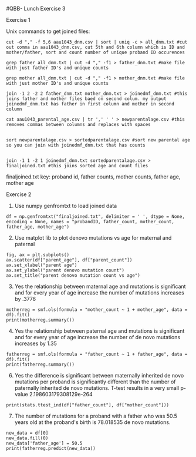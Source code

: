 #QBB- Lunch Exercise 3

Exercise 1

Unix commands to get joined files:
```
cut -d "," -f 5,6 aau1043_dnm.csv | sort | uniq -c > all_dnm.txt #cut out comma in aau1043_dnm.csv, cut 5th and 6th column which is ID and mother/father, sort and count number of unique proband ID occurences

grep father all_dnm.txt | cut -d "," -f1 > father_dnm.txt #make file with just father ID's and unique counts

grep mother all_dnm.txt | cut -d "," -f1 > mother_dnm.txt #make file with just mother ID's and unique counts

join -1 2 -2 2 father_dnm.txt mother_dnm.txt > joinedmf_dnm.txt #this joins father and mother files baed on second colum. my output joinedmf_dnm.txt has father in first column and mother in second column

cat aau1043_parental_age.csv | tr ',' ' ' > newparentalage.csv #this removes commas between columns and replaces with spaces


sort newparentalage.csv > sortedparentalage.csv #sort new parental age so you can join with joinedmf_dnm.txt that has counts 


join -1 1 -2 1 joinedmf_dnm.txt sortedparentalage.csv > finaljoined.txt #this joins sorted age and count files 
```

finaljoined.txt key: 
proband id, father counts, mother counts, father age, mother age


Exercise 2
1. Use numpy genfromtxt to load joined data
```
df = np.genfromtxt("finaljoined.txt", delimiter = ' ', dtype = None, encoding = None, names = "probandID, father_count, mother_count, father_age, mother_age")
```
2. Use matplot lib to plot denovo mutations vs age for maternal and paternal
```
fig, ax = plt.subplots()
ax.scatter(df["parent_age"], df["parent_count"])
ax.set_xlabel("parent age")
ax.set_ylabel("parent denovo mutation count")
ax.set_title("parent denovo mutation count vs age")
```

3. Yes the relationship between maternal age and mutations is significant and for every year of age increase the number of mutations increases by .3776
```
motherreg = smf.ols(formula = "mother_count ~ 1 + mother_age", data = df).fit() 
print(motherreg.summary())
```

4. Yes the relationship between paternal age and mutations is significant and for every  year of age increase the number of de novo mutations increases by 1.35
```
fatherreg = smf.ols(formula = "father_count ~ 1 + father_age", data = df).fit()
print(fatherreg.summary())
```

6. Yes the difference is significant between maternally inherited de novo mutations per proband is significantly different than the number of paternally inherited de novo mutations. T-test results in a very small p-value 2.198603179308129e-264
```
print(stats.ttest_ind(df["father_count"], df["mother_count"]))
```
7. The number of mutations for a proband with a father who was 50.5 years old at the proband's birth is 78.018535 de novo mutations.
```
new_data = df[0]
new_data.fill(0)
new_data['father_age'] = 50.5
print(fatherreg.predict(new_data))
```
